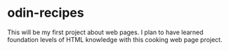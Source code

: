 # odin-recipes
This will be my first project about web pages. I plan to have learned foundation levels of HTML knowledge with this cooking web page project.
